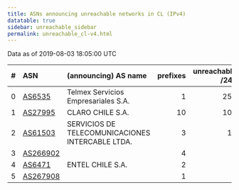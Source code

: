 ```yaml
---
title: ASNs announcing unreachable networks in CL (IPv4)
datatable: true
sidebar: unreachable_sidebar
permalink: unreachable_cl-v4.html
---
```


Data as of 2019-08-03 18:05:00 UTC


<div class="datatable-begin"></div>

|   # | ASN                                      | (announcing) AS name                             |   prefixes |   unreachable /24s |
|----:|:-----------------------------------------|:-------------------------------------------------|-----------:|-------------------:|
|   0 | [AS6535](unreachable_AS6535-v4.html)     | Telmex Servicios Empresariales S.A.              |          1 |                256 |
|   1 | [AS27995](unreachable_AS27995-v4.html)   | CLARO CHILE S.A.                                 |         10 |                104 |
|   2 | [AS61503](unreachable_AS61503-v4.html)   | SERVICIOS DE TELECOMUNICACIONES INTERCABLE LTDA. |          3 |                 12 |
|   3 | [AS266902](unreachable_AS266902-v4.html) |                                                  |          4 |                  4 |
|   4 | [AS6471](unreachable_AS6471-v4.html)     | ENTEL CHILE S.A.                                 |          2 |                  2 |
|   5 | [AS267908](unreachable_AS267908-v4.html) |                                                  |          1 |                  1 |

<div class="datatable-end"></div>